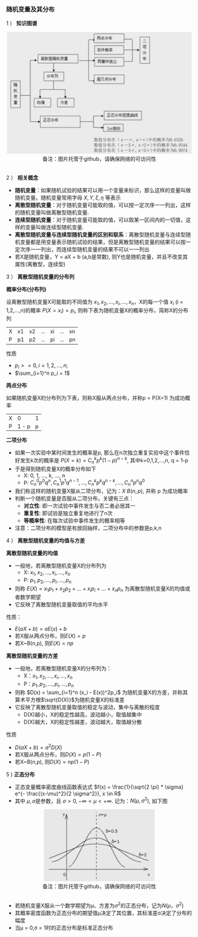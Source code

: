 ### 随机变量及其分布

1 ） **知识图谱**

<div align="center">
    <img width="500" src="../screenshot/5.14.jpg">
    <br />
    <div style="text-align:center">备注：图片托管于github，请确保网络的可访问性</div>
    <br />
</div>

2 ） **相关概念**

- **随机变量**：如果随机试验的结果可以用一个变量来标识，那么这样的变量叫做随机变量。随机变量常用字母 $X, Y, \xi, \eta$ 等表示
- **离散型随机变量**：对于随机变量可能取的值，可以按一定次序一一列出，这样的随机变量叫做离散型随机变量.
- **连续型随机变量**：对于随机变量可能取的值，可以取某一区间内的一切值，这样的变量叫做连续型随机变量.
- **离散型随机变量与连续型随机变量的区别和联系**：离散型随机变量与连续型随机变量都是用变量表示随机试验的结果，但是离散型随机变量的结果可以按一定次序一一列出，而连续型随机变量的结果不可以一一列出
- 若X是随机变量，Y = aX + b (a,b是常数), 则Y也是随机变量，并且不改变其属性(离散型，连续型)

3 ） **离散型随机变量的分布列**

**概率分布(分布列)**

设离散型随机变量X可能取的不同值为 $x_1, x_2, ..., x_i, ..., x_n$，X的每一个值 $x_i$ (i = 1,2,...,n)的概率 $P(X=x_i) = p_i$, 则称下表为随机变量X的概率分布，简称X的分布列

<table>
    <tr>
        <td>X</td>
        <td>x1</td>
        <td>x2</td>
        <td>...</td>
        <td>xi</td>
        <td>...</td>
        <td>xn</td>
    </tr>    
    <tr>
        <td>P</td>
        <td>p1</td>
        <td>p2</td>
        <td>...</td>
        <td>pi</td>
        <td>...</td>
        <td>pn</td>
    </tr>
</table>

性质

- $p_i >= 0, i = 1,2,...,n;$
- $\sum_{i=1}^n p_i = 1$

**两点分布**

如果随机变量X的分布列为下表，则称X服从两点分布，并称p = P(X=1) 为成功概率

<table>
    <tr>
        <td>X</td>
        <td>0</td>
        <td>1</td>
    </tr>    
    <tr>
        <td>P</td>
        <td>1 - p</td>
        <td>p</td>
    </tr>
</table>

**二项分布**

- 如果一次实验中某时间发生的概率是p, 那么在n次独立重复实验中这个事件恰好发生k次的概率是 $P(X=k) = C_n^k p^k (1-p)^{n-k}$, 其中k=0,1,2,...,n, q = 1-p
- 于是得到随机变量X的概率分布如下
    * X: 0, 1, ..., k, ..., n
    * P: $C_n^0 p^0 q^n, C_n^1 p^1 q^{n-1}, ..., C_n^kp^kq^{n-k}, ..., C_n^n p^n q^0$
- 我们称这样的随机变量X服从二项分布，记为：$X ~ B(n,p)$, 并称 p 为成功概率
- 判断一个随机变量是否服从二项分布，关键有三点：
    * **对立性**: 即一次试验中事件发生与否二者必居其一
    * **重复性**: 即试验是独立重复地进行了n次
    * **等概率性**: 在每次试验中事件发生的概率相等
- 注意：二项分布的模型是有放回抽样，二项分布中的参数是p,k,n

4 ） **离散型随机变量的均值与方差**

**离散型随机变量的均值**

- 一般地，若离散型随机变量X的分布列为
    * X: $x_1, x_2, ..., x_i, ..., x_n$
    * P: $p_1, p_2, ..., p_i, ..., p_n$
- 则称 $E(X) = x_1 p_1 + x_2 p_2 + ... + x_i p_i + ... + x_n p_n$ 为离散型随机变量X的均值或者数学期望
- 它反映了离散型随机变量取值的平均水平

性质：

- $E(aX + b) = aE(x) + b$
- 若X服从两点分布，则$E(X) = p$
- 若X~B(n,p), 则$E(X) = np$

**离散型随机变量的方差**

- 一般地，若离散型随机变量X的分布列为：
    * X：$x_1, x_2, ..., x_i, ..., x_n$
    * P：$p_1, p_2, ..., p_i, ..., p_n$
- 则称 $D(x) = \sum_{i=1}^n (x_i - E(x))^2p_i$ 为随机变量X的方差，并称其算术平方根$\sqrt{D(X)}$为随机变量X的标准差
- 它反映了离散型随机变量取值的稳定与波动，集中与离散的程度
    * D(X)越小，X的稳定性越高，波动越小，取值越集中
    * D(X)越大，X的稳定性越差，波动越大，取值越分散

性质

- $D(aX+b) = a^2D(X)$
- 若X服从两点分布，则$D(X)=p(1-P)$
- 若X~B(n,p), 则$D(X) = np(1-P)$

5 ) **正态分布**

- 正态变量概率密度曲线函数表达式 $f(x) = \frac{1}{\sqrt{2 \pi} * \sigma} e^{- \frac{(x-\mu)^2}{2 \sigma^2}}, x \in R$
- 其中 $\mu, \sigma$是参数，且 $\sigma > 0, - \infty < \mu < + \infty$. 记为：$N(\mu, \sigma^2)$, 如下图

<div align="center">
    <img width="300" src="../screenshot/5.15.jpg">
    <br />
    <div style="text-align:center">备注：图片托管于github，请确保网络的可访问性</div>
    <br />
</div>

- 若随机变量X服从一个数学期望为μ、方差为$σ^2$的正态分布，记为$N(μ，σ^2)$
- 其概率密度函数为正态分布的期望值μ决定了其位置，其标准差σ决定了分布的幅度
- 当μ = 0,σ = 1时的正态分布是标准正态分布